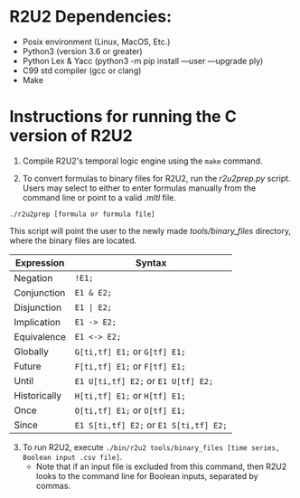 # R2U2 Dependencies: 
* Posix environment (Linux, MacOS, Etc.)
* Python3 (version 3.6 or greater)
* Python Lex & Yacc (python3 -m pip install —user —upgrade  ply)
* C99 std compiler (gcc or clang)
* Make

# Instructions for running the C version of R2U2

1. Compile R2U2's temporal logic engine using the `make` command.

2. To convert formulas to binary files for R2U2, run the *r2u2prep.py* script. Users may select to either to enter formulas manually from the command line or point to a valid *.mltl* file.

`./r2u2prep [formula or formula file]`

This script will point the user to the newly made *tools/binary_files* directory, where the binary files are located.

| **Expression** | **Syntax**  |
|----------------|-------------|
| Negation       |    `!E1;`    |
| Conjunction    |  `E1 & E2;`  |
| Disjunction    |  `E1 \| E2;`  |
| Implication    |  `E1 -> E2;` |
| Equivalence    | `E1 <-> E2;` |
| Globally       | `G[ti,tf] E1;` or `G[tf] E1;`|
| Future         | `F[ti,tf] E1;` or `F[tf] E1;`|
| Until          | `E1 U[ti,tf] E2;` or `E1 U[tf] E2;`|
| Historically   | `H[ti,tf] E1;` or `H[tf] E1;`|
| Once           | `O[ti,tf] E1;` or `O[tf] E1;`|
| Since          | `E1 S[ti,tf] E2;` or `E1 S[ti,tf] E2;`|
 
3. To run R2U2, execute `./bin/r2u2 tools/binary_files [time series, Boolean input .csv file]`.
    * Note that if an input file is excluded from this command, then R2U2 looks to the command line for Boolean inputs, separated by commas.